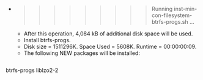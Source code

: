 * >>>>>>>>> Running inst-min-con-filesystem-btrfs-progs.sh ...
  * After this operation, 4,084 kB of additional disk space will be used.
  * Install btrfs-progs.
  * Disk size = 1511296K. Space Used = 5608K. Runtime = 00:00:00:09.
  * The following NEW packages will be installed:
  ```bash
btrfs-progs liblzo2-2
  ```
